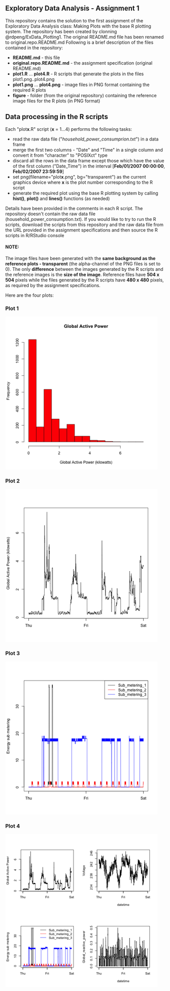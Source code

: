 ## Exploratory Data Analysis - Assignment 1

This repository contains the solution to the first assignment of 
the Exploratory Data Analysis class: Making Plots with the base R plotting system.
The repository has been created by clonning @rdpeng/ExData_Plotting1.
The original README.md file has been renamed to original.repo.README.md
Following is a brief description of the files contained in the repository:

* **README.md** - this file
* **original.repo.README.md** - the assignment specification (original README.md)
* **plot1.R** ... **plot4.R** - R scripts that generate the plots in the files plot1.png..plot4.png
* **plot1.png** ... **plot4.png** - image files in PNG format containing the required R plots
* **figure** - folder (from the original repository) containing the reference image files for the R plots (in PNG format)


## Data processing in the R scripts

Each "plot**x**.R" script (**x** = 1...4) performs the following tasks:
* read the raw data file ("*household_power_consumprion.txt*") in a data frame
* merge the first two columns - "Date" and "Time" in a single column and convert it from "character" to "POSIXct" type
* discard all the rows in the data frame except those which have the value of the first column ("Date_Time") in the interval [**Feb/01/2007 00:00:00**, **Feb/02/2007 23:59:59**]
* set png(filename="plot**x**.png", bg="transparent") as the current graphics device where **x** is the plot number corresponding to the R script
* generate the required plot using the base R plotting system by calling **hist()**, **plot()** and **lines()** functions (as needed)

Details have been provided in the comments in each R script.
The repository doesn't contain the raw data file (household_power_consumption.txt). If you would 
like to try to run the R scripts, download the scripts from this repository and the raw data file
from the URL provided in the assignment specifications and then source the R scripts in R/RStudio console

#### NOTE:
The image files have been generated with the **same background as the reference plots - transparent** (the alpha-channel of the PNG files is set to 0).
The only **difference** between the images generated by the R scripts and the reference images is the **size of the image**. 
Reference files have **504 x 504** pixels while the files generated by the R scripts have **480 x 480** pixels, as required by the assignment specifications.

Here are the four plots:

### Plot 1

![plot of chunk plot1](plot1.png) 


### Plot 2

![plot of chunk plot2](plot2.png) 


### Plot 3

![plot of chunk plot3](plot3.png) 


### Plot 4

![plot of chunk plot4](plot4.png) 

